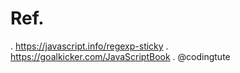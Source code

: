 # Ref.
. https://javascript.info/regexp-sticky
. https://goalkicker.com/JavaScriptBook 
. @codingtute
